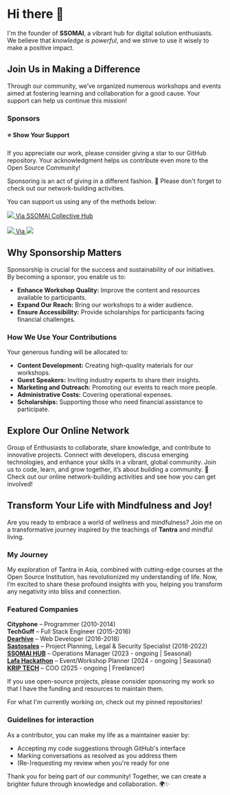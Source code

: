 # Hi there 👋  

I'm the founder of **SSOMAI**, a vibrant hub for digital solution enthusiasts. We believe that *knowledge is powerful*, and we strive to use it wisely to make a positive impact.  

## Join Us in Making a Difference  

Through our community, we’ve organized numerous workshops and events aimed at fostering learning and collaboration for a good cause. Your support can help us continue this mission!  

### Sponsors  

#### ⭐️ Show Your Support  
If you appreciate our work, please consider giving a star to our GitHub repository. Your acknowledgment helps us contribute even more to the Open Source Community!  

Sponsoring is an act of giving in a different fashion. 🌱 Please don't forget to check out our network-building activities.  

You can support us using any of the methods below:  

<a href="https://ssomai.com.np/support-us" target="_blank" rel="noopener"><img src="https://img.shields.io/badge/sponsor-30363D?style=for-the-badge&logo=GitHubSponsors&logoColor=#white"> Via SSOMAI Collective Hub</a>
<br><br>
<a href="https://paypal.me/surensomai" target="_blank" rel="noopener"><img src="https://img.shields.io/badge/sponsor-30363D?style=for-the-badge&logo=GitHub-Sponsors&logoColor=#white"> Via <img src="https://img.shields.io/badge/PayPal-00457C?style=for-the-badge&logo=paypal&logoColor=white"></a>

## Why Sponsorship Matters  
Sponsorship is crucial for the success and sustainability of our initiatives. By becoming a sponsor, you enable us to:  
- **Enhance Workshop Quality:** Improve the content and resources available to participants.  
- **Expand Our Reach:** Bring our workshops to a wider audience.  
- **Ensure Accessibility:** Provide scholarships for participants facing financial challenges.  

### How We Use Your Contributions  
Your generous funding will be allocated to:  
- **Content Development:** Creating high-quality materials for our workshops.  
- **Guest Speakers:** Inviting industry experts to share their insights.  
- **Marketing and Outreach:** Promoting our events to reach more people.  
- **Administrative Costs:** Covering operational expenses.  
- **Scholarships:** Supporting those who need financial assistance to participate.  

## Explore Our Online Network  
Group of Enthusiasts to collaborate, share knowledge, and contribute to innovative projects. Connect with developers, discuss emerging technologies, and enhance your skills in a vibrant, global community. Join us to code, learn, and grow together, it’s about building a community. 🌱 Check out our online network-building activities and see how you can get involved!  

## Transform Your Life with Mindfulness and Joy!  
Are you ready to embrace a world of wellness and mindfulness? Join me on a transformative journey inspired by the teachings of **Tantra** and mindful living.  

### My Journey  
My exploration of Tantra in Asia, combined with cutting-edge courses at the Open Source Institution, has revolutionized my understanding of life. Now, I’m excited to share these profound insights with you, helping you transform any negativity into bliss and connection.  

### Featured Companies

<strong>Cityphone</strong> – Programmer (2010-2014) <br>
<strong>TechGuff</strong> – Full Stack Engineer (2015-2016) <br> 
<a href="https://dearhive.com/" target="_blank" rel="noopener"><strong>Dearhive</strong></a> – Web Developer (2016-2018) <br>
<a href="https://sastosales.com.np/" target="_blank" rel="noopener"><strong>Sastosales</strong></a> – Project Planning, Legal &amp; Security Specialist (2018-2022) <br>
<a href="https://ssomai.com.np/" target="_blank" rel="noopener"><strong>SSOMAI HUB</strong></a> – Operations Manager (2023 - ongoing | Seasonal) <br>
<a href="https://github.com/lafa-Hackathon/0x9/" target="_blank" rel="noopener"><strong>Lafa Hackathon</strong></a> – Event/Workshop Planner (2024 - ongoing | Seasonal)
<a href="#" target="_blank" rel="noopener"><strong>KRIP TECH</strong></a> – COO (2025 - ongoing | Freelancer) <br>




<!--
<p align="center" dir="auto">
<b>


<a href="https://linkedin.com/in/surendra-somai-813937101" target="_blank" rel="nofollow"><img src="https://camo.githubusercontent.com/e8dbf62a04af86d46001864cd22338d8a8474486a0e976ec695580027c373c79/68747470733a2f2f696d672e736869656c64732e696f2f62616467652f6c696e6b6564696e2d2532333030373742352e7376673f267374796c653d666f722d7468652d6261646765266c6f676f3d6c696e6b6564696e266c6f676f436f6c6f723d7768697465" alt="LinkedIn" data-canonical-src="https://img.shields.io/badge/linkedin-%230077B5.svg?&amp;style=for-the-badge&amp;logo=linkedin&amp;logoColor=white" style="max-width: 100%;"></a>&nbsp;
<a href="mailto:surendrakumarsomai@gmail.com" target="_blank"><img src="https://camo.githubusercontent.com/e0b4776967ebe33b13133f3c20167c4e73c24f06814ffa29f625889557dc9a86/68747470733a2f2f696d672e736869656c64732e696f2f62616467652f676d61696c2d2532334431343833362e7376673f267374796c653d666f722d7468652d6261646765266c6f676f3d676d61696c266c6f676f436f6c6f723d7768697465" alt="Gmail" data-canonical-src="https://img.shields.io/badge/gmail-%23D14836.svg?&amp;style=for-the-badge&amp;logo=gmail&amp;logoColor=white" style="max-width: 100%;"></a>&nbsp;

</p> -->

If you use open-source projects, please consider sponsoring my work so that I have the funding and resources to maintain them.

For what I'm currently working on, check out my pinned repositories!

### Guidelines for interaction

As a contributor, you can make my life as a maintainer easier by:
 - Accepting my code suggestions through GitHub's interface
 - Marking conversations as resolved as you address them
 - (Re-)requesting my review when you're ready for one

<p>Thank you for being part of our community! Together, we can create a brighter future through knowledge and collaboration. 🌍✨</p>  

